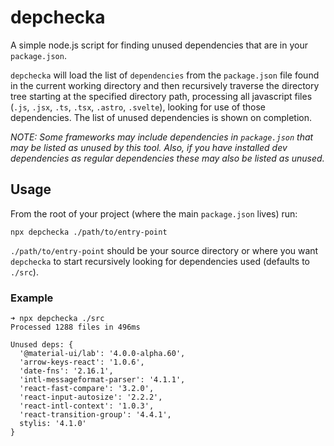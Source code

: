 # depchecka
A simple node.js script for finding unused dependencies that are in your `package.json`.

`depchecka` will load the list of `dependencies` from the `package.json` file found in the current working directory and then recursively traverse the directory tree starting at the specified directory path, processing all javascript files (`.js`, `.jsx`, `.ts`, `.tsx`, `.astro`, `.svelte`), looking for use of those dependencies. The list of unused dependencies is shown on completion.

*NOTE: Some frameworks may include dependencies in `package.json` that may be listed as unused by this tool. Also, if you have installed dev dependencies as regular dependencies these may also be listed as unused.*

## Usage
From the root of your project (where the main `package.json` lives) run:
```
npx depchecka ./path/to/entry-point
```

`./path/to/entry-point` should be your source directory or where you want `depchecka` to start recursively looking for dependencies used (defaults to `./src`).

### Example
```
➜ npx depchecka ./src
Processed 1288 files in 496ms

Unused deps: {
  '@material-ui/lab': '4.0.0-alpha.60',
  'arrow-keys-react': '1.0.6',
  'date-fns': '2.16.1',
  'intl-messageformat-parser': '4.1.1',
  'react-fast-compare': '3.2.0',
  'react-input-autosize': '2.2.2',
  'react-intl-context': '1.0.3',
  'react-transition-group': '4.4.1',
  stylis: '4.1.0'
}
```
